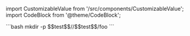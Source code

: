 
import CustomizableValue from '/src/components/CustomizableValue';
import CodeBlock from '@theme/CodeBlock';

<CustomizableValue id="test" />
```bash
    mkdir -p $$test$$/<region>/$$test$$/foo
```